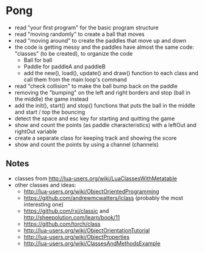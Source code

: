 # Pong

- read "your first program" for the basic program structure
- read "moving randomly" to create a ball that moves
- read "moving around" to create the paddles that move up and down
- the code is getting messy and the paddles have almost the same code: "classes" (to be created), to organize the code
  - Ball for ball
  - Paddle for paddleA and paddleB
  - add the new(), load(), update() and draw() function to each class and call them from the main loop's command
- read "check collision" to make the ball bump back on the paddle
- removing the "bumping" on the left and right borders and stop (ball in the middle) the game instead
- add the init(), start() and stop() functions that puts the ball in the middle and start / top the bouncing
- detect the space and esc key for starting and quitting the game
- show and count the points (as paddle characteristics) with a leftOut and rightOut variable 
- create a separate class for keeping track and showing the score
- show and count the points by using a channel (channels)

## Notes

- classes from http://lua-users.org/wiki/LuaClassesWithMetatable
- other classes and ideas:
  - http://lua-users.org/wiki/ObjectOrientedProgramming
  - https://github.com/andrewmcwatters/lclass (probably the most interesting one)
  - https://github.com/rxi/classic and http://sheepolution.com/learn/book/11
  - https://github.com/torch/class
  - http://lua-users.org/wiki/ObjectOrientationTutorial
  - http://lua-users.org/wiki/ObjectProperties
  - http://lua-users.org/wiki/ClassesAndMethodsExample
